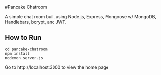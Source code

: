 #Pancake Chatroom

A simple chat room built using Node.js, Express, Mongoose w/ MongoDB, Handlebars, bcrypt, and JWT.

## How to Run

```git clone https://github.com/bmcghee98/pancake-chatroom.git 
cd pancake-chatroom
npm install
nodemon server.js
```
Go to http://localhost:3000 to view the home page
